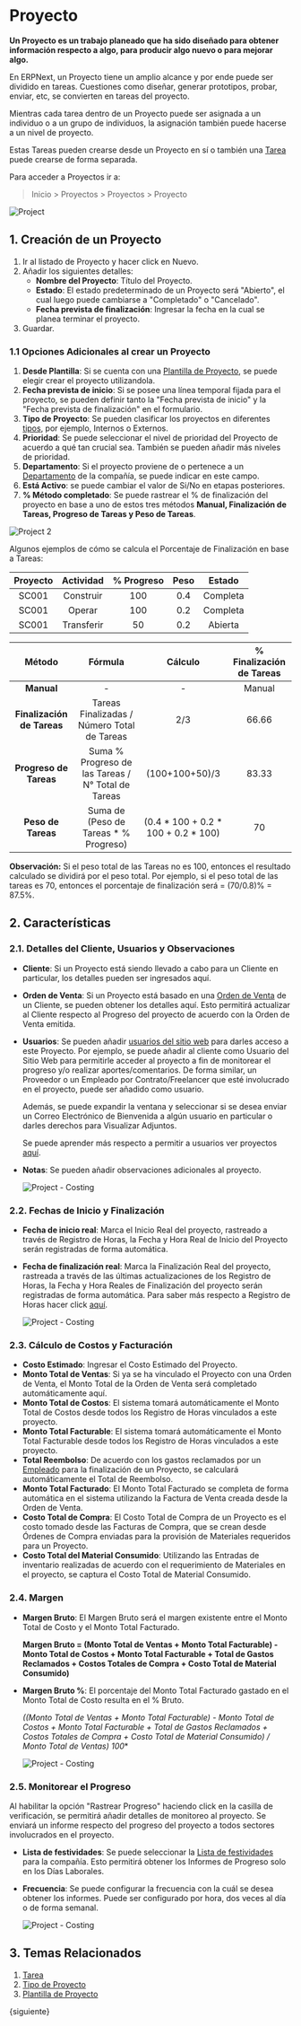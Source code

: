 <!-- add-breadcrumbs -->
# Proyecto

**Un Proyecto es un trabajo planeado que ha sido diseñado para obtener información respecto a algo, para producir algo nuevo o para mejorar algo.**

En ERPNext, un Proyecto tiene un amplio alcance y por ende puede ser dividido en tareas. Cuestiones como diseñar, generar prototipos, probar, enviar, etc, se convierten en tareas del proyecto. 

Mientras cada tarea dentro de un Proyecto puede ser asignada a un individuo o a un grupo de individuos, la asignación también puede hacerse a un nivel de proyecto. 

Estas Tareas pueden crearse desde un Proyecto en sí o también una [Tarea](/docs/user/manual/en/projects/tasks.html) puede crearse de forma separada.

Para acceder a Proyectos ir a:

> Inicio > Proyectos > Proyectos > Proyecto

<img class="screenshot" alt="Project" src="{{docs_base_url}}//assets/img/project/projects-project-intro.png">

## 1. Creación de un Proyecto

  1. Ir al listado de Proyecto y hacer click en Nuevo.
  2. Añadir los siguientes detalles:
      * **Nombre del Proyecto**: Título del Proyecto.
      * **Estado**: El estado predeterminado de un Proyecto será "Abierto", el cual luego puede cambiarse a "Completado" o "Cancelado".
      * **Fecha prevista de finalización**: Ingresar la fecha en la cual se planea terminar el proyecto.
  3. Guardar.

### 1.1 Opciones Adicionales al crear un Proyecto

  1. **Desde Plantilla**: Si se cuenta con una [Plantilla de Proyecto](/docs/user/manual/es/projects/project-template), se puede elegir crear el proyecto utilizandola. 
  2. **Fecha prevista de inicio**: Si se posee una línea temporal fijada para el proyecto, se pueden definir tanto la "Fecha prevista de inicio" y la "Fecha prevista de finalización" en el formulario.
  3. **Tipo de Proyecto**: Se pueden clasificar los proyectos en diferentes [tipos](/docs/user/manual/es/projects/project-type), por ejemplo, Internos o Externos. 
  4. **Prioridad**: Se puede seleccionar el nivel de prioridad del Proyecto de acuerdo a qué tan crucial sea. También se pueden añadir más niveles de prioridad. 
  5. **Departamento**: Si el proyecto proviene de o pertenece a un [Departamento](/docs/user/manual/en/human-resources/department) de la compañía, se puede indicar en este campo.
  6. **Está Activo**: se puede cambiar el valor de Si/No en etapas posteriores. 
  7. **% Método completado**: Se puede rastrear el % de finalización del proyecto en base a uno de estos tres métodos **Manual, Finalización de Tareas, Progreso de Tareas y Peso de Tareas**. 
  
  <img class="screenshot" alt="Project 2" src="{{docs_base_url}}/assets/img/project/project-proj.png">

 Algunos ejemplos de cómo se calcula el Porcentaje de Finalización en base a Tareas: 

  | Proyecto     | Actividad    | % Progreso     | Peso     | Estado      |
  |:-----------:|:------------:|:--------------:|:----------:|:----------:|
  | SC001       | Construir    | 100            | 0.4        | Completa   |
  | SC001       | Operar       | 100            | 0.2        | Completa   |
  | SC001       | Transferir   | 50             | 0.2        | Abierta    |

  | Método              | Fórmula                                            | Cálculo                   | % Finalización de Tareas     |
  |:-------------------:|:--------------------------------------------------:|:----------------------------------:|:--------------------:|
  | **Manual**          | -                                                  |-                                    | Manual              |
  | **Finalización de Tareas** | Tareas Finalizadas / Número Total de Tareas  | 2/3                                 | 66.66               |
  | **Progreso de Tareas** | Suma % Progreso de las Tareas / N° Total de Tareas| (100+100+50)/3                | 83.33               |
  | **Peso de Tareas** | Suma de (Peso de Tareas * % Progreso)           | (0.4 * 100 + 0.2 * 100 + 0.2 * 100)| 70                   |


**Observación:** Si el peso total de las Tareas no es 100, entonces el resultado calculado se dividirá por el peso total.
Por ejemplo, si el peso total de las tareas es 70, entonces el porcentaje de finalización será = (70/0.8)% = 87.5%.


## 2. Características

### 2.1. Detalles del Cliente, Usuarios y Observaciones

* **Cliente**: Si un Proyecto está siendo llevado a cabo para un Cliente en particular, los detalles pueden ser ingresados aquí. 
* **Orden de Venta**: Si un Proyecto está basado en una [Orden de Venta](/docs/user/manual/es/selling/sales-order) de un Cliente, se pueden obtener los detalles aquí. Esto permitirá actualizar al Cliente respecto al Progreso del proyecto de acuerdo con la Orden de Venta emitida. 
* **Usuarios**: Se pueden añadir [usuarios del sitio web](/docs/user/manual/es/setting-up/users-and-permissions/adding-users) para darles acceso a este Proyecto. Por ejemplo, se puede añadir al cliente como Usuario del Sitio Web para permitirle acceder al proyecto a fin de monitorear el progreso y/o realizar aportes/comentarios. De forma similar, un Proveedor o un Empleado por Contrato/Freelancer que esté involucrado en el proyecto, puede ser añadido como usuario.  

  Además, se puede expandir la ventana y seleccionar si se desea enviar un Correo Electrónico de Bienvenida a algún usuario en particular o darles derechos para Visualizar Adjuntos. 

  Se puede aprender más respecto a permitir a usuarios ver proyectos [aquí](/docs/user/manual/es/projects/project-customer-portal).

* **Notas**: Se pueden añadir observaciones adicionales al proyecto. 

  <img class="screenshot" alt="Project - Costing" src="{{docs_base_url}}/assets/img/project/projects-customer-users-notes.png">

### 2.2. Fechas de Inicio y Finalización

* **Fecha de inicio real**: Marca el Inicio Real del proyecto, rastreado a través de Registro de Horas, la Fecha y Hora Real de Inicio del Proyecto serán registradas de forma automática.  
* **Fecha de finalización real**: Marca la Finalización Real del proyecto, rastreada a través de las últimas actualizaciones de los Registro de Horas, la Fecha y Hora Reales de Finalización del proyecto serán registradas de forma automática. Para saber más respecto a Registro de Horas hacer click [aquí](/docs/user/manual/es/projects/timesheets/).

  <img class="screenshot" alt="Project - Costing" src="{{docs_base_url}}/assets/img/project/projects-start-time-end-time.png">

### 2.3. Cálculo de Costos y Facturación

* **Costo Estimado**: Ingresar el Costo Estimado del Proyecto.
* **Monto Total de Ventas**: Si ya se ha vinculado el Proyecto con una Orden de Venta, el Monto Total de la Orden de Venta será completado automáticamente aquí. 
* **Monto Total de Costos**: El sistema tomará automáticamente el Monto Total de Costos desde todos los Registro de Horas vinculados a este proyecto. 
* **Monto Total Facturable**: El sistema tomará automáticamente el Monto Total Facturable desde todos los Registro de Horas vinculados a este proyecto. 
* **Total Reembolso**: De acuerdo con los gastos reclamados por un [Empleado](/docs/user/manual/es/human-resources/employee) para la finalización de un Proyecto, se calculará automáticamente el Total de Reembolso.
* **Monto Total Facturado**: El Monto Total Facturado se completa de forma automática en el sistema utilizando la Factura de Venta creada desde la Orden de Venta. 
* **Costo Total de Compra**: El Costo Total de Compra de un Proyecto es el costo tomado desde las Facturas de Compra, que se crean desde Órdenes de Compra enviadas para la provisión de Materiales requeridos para un Proyecto. 
* **Costo Total del Material Consumido**: Utilizando las Entradas de inventario realizadas de acuerdo con el requerimiento de Materiales en el proyecto, se captura el Costo Total de Material Consumido.


### 2.4. Margen

* **Margen Bruto**: El Margen Bruto será el margen existente entre el Monto Total de Costo y el Monto Total Facturado.

  **Margen Bruto = (Monto Total de Ventas + Monto Total Facturable) - Monto Total de Costos + Monto Total Facturable + Total de Gastos Reclamados + Costos Totales de Compra + Costo Total de Material Consumido)**

* **Margen Bruto %**: El porcentaje del Monto Total Facturado gastado en el Monto Total de Costo resulta en el % Bruto.

  **((Monto Total de Ventas + Monto Total Facturable) - Monto Total de Costos + Monto Total Facturable + Total de Gastos Reclamados + Costos Totales de Compra + Costo Total de Material Consumido) / Monto Total de Ventas)* 100**

  <img class="screenshot" alt="Project - Costing" src="{{docs_base_url}}/assets/img/project/projects-costing-and-billing.png">

### 2.5. Monitorear el Progreso

Al habilitar la opción "Rastrear Progreso" haciendo click en la casilla de verificación, se permitirá añadir detalles de monitoreo al proyecto. Se enviará un informe respecto del progreso del proyecto a todos sectores involucrados en el proyecto.

* **Lista de festividades**: Se puede seleccionar la [Lista de festividades](/docs/user/manual/es/human-resources/holiday-list) para la compañía. Esto permitirá obtener los Informes de Progreso solo en los Días Laborales. 
* **Frecuencia**: Se puede configurar la frecuencia con la cuál se desea obtener los informes. Puede ser configurado por hora, dos veces al día o de forma semanal. 

  <img class="screenshot" alt="Project - Costing" src="{{docs_base_url}}/assets/img/project/projects-monitor-progress.png">

## 3. Temas Relacionados
  1. [Tarea](/docs/user/manual/es/projects/tasks)
  2. [Tipo de Proyecto](/docs/user/manual/es/projects/project-type)
  3. [Plantilla de Proyecto](/docs/user/manual/es/projects/project-template)

{siguiente}
